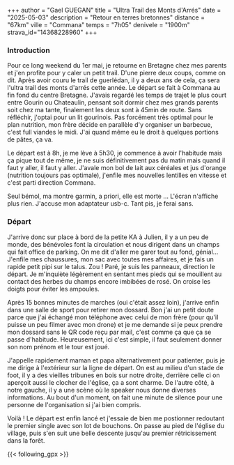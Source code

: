 +++
author = "Gael GUEGAN"
title = "Ultra Trail des Monts d'Arrés"
date = "2025-05-03"
description = "Retour en terres bretonnes"
distance = "67km"
ville = "Commana"
temps = "7h05"
denivele = "1900m"
strava_id="14368228960"
+++

### Introduction

Pour ce long weekend du 1er mai, je retourne en Bretagne chez mes parents et j'en profite pour y caler un petit trail. D'une pierre deux coups, comme on dit. Après avoir couru le trail de guerlédan, il y a deux ans de cela, ça sera l'ultra trail des monts d'arrés cette année.
Le départ se fait à Commana au fin fond du centre Bretagne.
J'avais regardé les temps de trajet le plus court entre Gourin ou Chateaulin, pensant soit dormir chez mes grands parents soit chez ma tante, finalement les deux sont à 45min de route. Sans réfléchir, j'optai pour un lit gourinois.
Pas forcément très optimal pour le plan nutrition, mon frère décide en parallèle d'y organiser un barbecue, c'est full viandes le midi. J'ai quand même eu le droit à quelques portions de pâtes, ça va.

Le départ est à 8h, je me lève à 5h30, je commence à avoir l'habitude mais ça pique tout de même, je ne suis définitivement pas du matin mais quand il faut y aller, il faut y aller. J'avale mon bol de lait aux céréales et jus d'orange (nutrition toujours pas optimale), j'enfile mes nouvelles lentilles en vitesse et c'est parti direction Commana. 

Seul bémol, ma montre garmin, a priori, elle est morte ... L'écran n'affiche plus rien. J'accuse mon adaptateur usb-c. Tant pis, je ferai sans.

### Départ

J'arrive donc sur place à bord de la petite KA à Julien, il y a un peu de monde, des bénévoles font la circulation et nous dirigent dans un champs qui fait office de parking. On me dit d'aller me garer tout au fond, génial... J'enfile mes chaussures, mon sac avec toutes mes affaires, et je fais un rapide petit pipi sur le talus. Zou ! Paré, je suis les panneaux, direction le départ. Je m'inquiète légèrement en sentant mes pieds qui se mouillent au contact des herbes du champs encore imbibées de rosé. On croise les doigts pour éviter les ampoules.

Après 15 bonnes minutes de marches (oui c'était assez loin), j'arrive enfin dans une salle de sport pour retirer mon dossard. Bon j'ai un petit doute parce que j'ai échangé mon téléphone avec celui de mon frère (pour qu'il puisse un peu filmer avec mon drone) et je me demande si je peux prendre mon dossard sans le QR code reçu par mail, c'est comme ça que ça se passe d'habitude. Heureusement, ici c'est simple, il faut seulement donner son nom prénom et le tour est joué.

J'appelle rapidement maman et papa alternativement pour patienter, puis je me dirige à l'extérieur sur la ligne de départ.
On est au milieu d'un stade de foot, il y a des vieilles tribunes en bois sur notre droite, derrière celle ci on aperçoit aussi le clocher de l'église, ça a sont charme. De l'autre côté, à notre gauche, il y a une scène où le speaker nous donne diverses informations. Au bout d'un moment, on fait une minute de silence pour une personne de l'organisation si j'ai bien compris.

Voilà ! Le départ est enfin lancé et j'essaie de bien me postionner redoutant le premier single avec son lot de bouchons. On passe au pied de l'église du village, puis s'en suit une belle descente jusqu'au premier rétricissement dans la forêt.

{{< following_gpx >}}